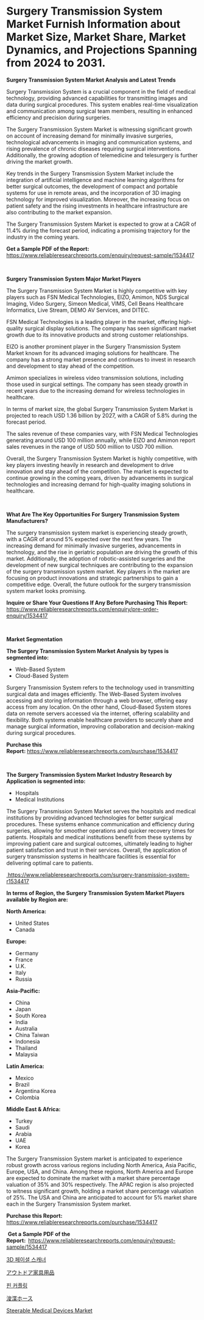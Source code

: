 <p><h1>Surgery Transmission System Market Furnish Information about Market Size, Market Share, Market Dynamics, and Projections Spanning from 2024 to 2031.</h1></p><p><strong>Surgery Transmission System Market Analysis and Latest Trends</strong></p>
<p><p>Surgery Transmission System is a crucial component in the field of medical technology, providing advanced capabilities for transmitting images and data during surgical procedures. This system enables real-time visualization and communication among surgical team members, resulting in enhanced efficiency and precision during surgeries.</p><p>The Surgery Transmission System Market is witnessing significant growth on account of increasing demand for minimally invasive surgeries, technological advancements in imaging and communication systems, and rising prevalence of chronic diseases requiring surgical interventions. Additionally, the growing adoption of telemedicine and telesurgery is further driving the market growth.</p><p>Key trends in the Surgery Transmission System Market include the integration of artificial intelligence and machine learning algorithms for better surgical outcomes, the development of compact and portable systems for use in remote areas, and the incorporation of 3D imaging technology for improved visualization. Moreover, the increasing focus on patient safety and the rising investments in healthcare infrastructure are also contributing to the market expansion.</p><p>The Surgery Transmission System Market is expected to grow at a CAGR of 11.4% during the forecast period, indicating a promising trajectory for the industry in the coming years.</p></p>
<p><strong>Get a Sample PDF of the Report:&nbsp;</strong> <a href="https://www.reliableresearchreports.com/enquiry/request-sample/1534417">https://www.reliableresearchreports.com/enquiry/request-sample/1534417</a></p>
<p>&nbsp;</p>
<p><strong>Surgery Transmission System Major Market Players</strong></p>
<p><p>The Surgery Transmission System Market is highly competitive with key players such as FSN Medical Technologies, EIZO, Amimon, NDS Surgical Imaging, Video Surgery, Simeon Medical, VIMS, Cell Beans Healthcare Informatics, Live Stream, DEMO AV Services, and DITEC. </p><p>FSN Medical Technologies is a leading player in the market, offering high-quality surgical display solutions. The company has seen significant market growth due to its innovative products and strong customer relationships. </p><p>EIZO is another prominent player in the Surgery Transmission System Market known for its advanced imaging solutions for healthcare. The company has a strong market presence and continues to invest in research and development to stay ahead of the competition. </p><p>Amimon specializes in wireless video transmission solutions, including those used in surgical settings. The company has seen steady growth in recent years due to the increasing demand for wireless technologies in healthcare. </p><p>In terms of market size, the global Surgery Transmission System Market is projected to reach USD 1.36 billion by 2027, with a CAGR of 5.8% during the forecast period. </p><p>The sales revenue of these companies vary, with FSN Medical Technologies generating around USD 100 million annually, while EIZO and Amimon report sales revenues in the range of USD 500 million to USD 700 million. </p><p>Overall, the Surgery Transmission System Market is highly competitive, with key players investing heavily in research and development to drive innovation and stay ahead of the competition. The market is expected to continue growing in the coming years, driven by advancements in surgical technologies and increasing demand for high-quality imaging solutions in healthcare.</p></p>
<p>&nbsp;</p>
<p><strong>What Are The Key Opportunities For Surgery Transmission System Manufacturers?</strong></p>
<p><p>The surgery transmission system market is experiencing steady growth, with a CAGR of around 5% expected over the next few years. The increasing demand for minimally invasive surgeries, advancements in technology, and the rise in geriatric population are driving the growth of this market. Additionally, the adoption of robotic-assisted surgeries and the development of new surgical techniques are contributing to the expansion of the surgery transmission system market. Key players in the market are focusing on product innovations and strategic partnerships to gain a competitive edge. Overall, the future outlook for the surgery transmission system market looks promising.</p></p>
<p><strong>Inquire or Share Your Questions If Any Before Purchasing This Report:</strong> <a href="https://www.reliableresearchreports.com/enquiry/pre-order-enquiry/1534417">https://www.reliableresearchreports.com/enquiry/pre-order-enquiry/1534417</a></p>
<p>&nbsp;</p>
<p><strong>Market Segmentation</strong></p>
<p><strong>The Surgery Transmission System Market Analysis by types is segmented into:</strong></p>
<p><ul><li>Web-Based System</li><li>Cloud-Based System</li></ul></p>
<p><p>Surgery Transmission System refers to the technology used in transmitting surgical data and images efficiently. The Web-Based System involves accessing and storing information through a web browser, offering easy access from any location. On the other hand, Cloud-Based System stores data on remote servers accessed via the internet, offering scalability and flexibility. Both systems enable healthcare providers to securely share and manage surgical information, improving collaboration and decision-making during surgical procedures.</p></p>
<p><strong>Purchase this Report:&nbsp;</strong><a href="https://www.reliableresearchreports.com/purchase/1534417">https://www.reliableresearchreports.com/purchase/1534417</a></p>
<p>&nbsp;</p>
<p><strong>The Surgery Transmission System Market Industry Research by Application is segmented into:</strong></p>
<p><ul><li>Hospitals</li><li>Medical Institutions</li></ul></p>
<p><p>The Surgery Transmission System Market serves the hospitals and medical institutions by providing advanced technologies for better surgical procedures. These systems enhance communication and efficiency during surgeries, allowing for smoother operations and quicker recovery times for patients. Hospitals and medical institutions benefit from these systems by improving patient care and surgical outcomes, ultimately leading to higher patient satisfaction and trust in their services. Overall, the application of surgery transmission systems in healthcare facilities is essential for delivering optimal care to patients.</p></p>
<p><a href="https://www.reliableresearchreports.com/surgery-transmission-system-r1534417">&nbsp;https://www.reliableresearchreports.com/surgery-transmission-system-r1534417</a></p>
<p><strong>In terms of Region, the Surgery Transmission System Market Players available by Region are:</strong></p>
<p>
    <p> <strong> North America: </strong>
        <ul>
            <li>United States</li>
            <li>Canada</li>
        </ul>
        </p> 
    <p> <strong> Europe: </strong>
        <ul>
            <li>Germany</li>
            <li>France</li>
            <li>U.K.</li>
            <li>Italy</li>
            <li>Russia</li>
        </ul>
        </p> 
    <p> <strong> Asia-Pacific: </strong>
        <ul>
            <li>China</li>
            <li>Japan</li>
            <li>South Korea</li>
            <li>India</li>
            <li>Australia</li>
            <li>China Taiwan</li>
            <li>Indonesia</li>
            <li>Thailand</li>
            <li>Malaysia</li>
        </ul>
        </p> 
    <p> <strong> Latin America: </strong>
        <ul>
            <li>Mexico</li>
            <li>Brazil</li>
            <li>Argentina Korea</li>
            <li>Colombia</li>
        </ul>
        </p> 
    <p> <strong> Middle East & Africa: </strong>
        <ul>
            <li>Turkey</li>
            <li>Saudi</li>
            <li>Arabia</li>
            <li>UAE</li>
            <li>Korea</li>
        </ul>
    </p>
    </p>
<p><p>The Surgery Transmission System market is anticipated to experience robust growth across various regions including North America, Asia Pacific, Europe, USA, and China. Among these regions, North America and Europe are expected to dominate the market with a market share percentage valuation of 35% and 30% respectively. The APAC region is also projected to witness significant growth, holding a market share percentage valuation of 25%. The USA and China are anticipated to account for 5% market share each in the Surgery Transmission System market.</p></p>
<p><strong>Purchase this Report: </strong><a href="https://www.reliableresearchreports.com/purchase/1534417">https://www.reliableresearchreports.com/purchase/1534417</a></p>
<p>&nbsp;<strong>Get a Sample PDF of the Report:&nbsp;&nbsp;</strong><a href="https://www.reliableresearchreports.com/enquiry/request-sample/1534417">https://www.reliableresearchreports.com/enquiry/request-sample/1534417</a></p>
<p><strong></strong></p>
<p><p><a href="https://github.com/novabrown3/Market-Research-Report-List-1/blob/main/645152646597.md">3D 페이셜 스캐너</a></p><p><a href="https://medium.com/@addyserr7687/%E3%82%A2%E3%82%A6%E3%83%88%E3%83%89%E3%82%A2%E5%AE%B6%E5%85%B7%E3%81%AE%E4%BE%9B%E7%B5%A6%E5%B8%82%E5%A0%B4%E3%81%AF-%E5%B8%82%E5%A0%B4%E3%82%B7%E3%82%A7%E3%82%A2-%E3%82%B5%E3%82%A4%E3%82%BA-%E3%81%8A%E3%82%88%E3%81%B32031%E5%B9%B4%E3%81%BE%E3%81%A7%E3%81%AE%E4%BA%88%E6%B8%AC%E3%81%AB%E7%84%A6%E7%82%B9%E3%82%92%E5%BD%93%E3%81%A6%E3%81%A6%E3%81%84%E3%81%BE%E3%81%99-e24e8dc0ef39">アウトドア家具用品</a></p><p><a href="https://medium.com/@constantinvon/%ED%95%80-%EC%BB%A4%ED%94%8C%EB%A7%81-%EC%8B%9C%EC%9E%A5-%EB%B6%84%EC%84%9D-cagr-%EC%8B%9C%EC%9E%A5-%EC%84%B8%EB%B6%84%ED%99%94-%EB%B0%8F-%EC%84%B8%EA%B3%84-%EC%82%B0%EC%97%85-%EA%B0%9C%EC%9A%94-4b1c1a859940">핀 커플링</a></p><p><a href="https://medium.com/@teridactyl90/%E6%AC%A1%E3%81%AE%E6%96%87%E3%82%92%E6%97%A5%E6%9C%AC%E8%AA%9E%E3%81%AB%E7%BF%BB%E8%A8%B3%E3%81%97%E3%81%BE%E3%81%99-2024%E5%B9%B4%E3%81%8B%E3%82%892031%E5%B9%B4%E3%81%BE%E3%81%A7%E3%81%AE%E6%9C%9F%E9%96%93%E3%81%AB%E4%BA%88%E6%B8%AC%E3%81%95%E3%82%8C%E3%82%8B%E6%B5%9A%E6%B8%AB%E3%83%9B%E3%83%BC%E3%82%B9%E5%B8%82%E5%A0%B4%E3%81%AE%E5%88%86%E6%9E%90%E3%81%A8%E3%82%B5%E3%82%A4%E3%82%BA-328e53502eed">浚渫ホース</a></p><p><a href="https://github.com/timeliteaut/Market-Research-Report-List-2/blob/main/steerable-medical-devices-market.md">Steerable Medical Devices Market</a></p></p>